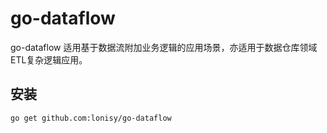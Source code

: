 # go-dataflow
go-dataflow 适用基于数据流附加业务逻辑的应用场景，亦适用于数据仓库领域ETL复杂逻辑应用。

## 安装

```shell
go get github.com:lonisy/go-dataflow
```